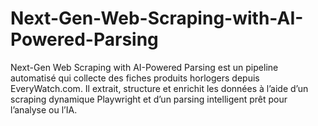 # Next-Gen-Web-Scraping-with-AI-Powered-Parsing
Next-Gen Web Scraping with AI-Powered Parsing est un pipeline automatisé qui collecte des fiches produits horlogers depuis EveryWatch.com. Il extrait, structure et enrichit les données à l’aide d’un scraping dynamique Playwright et d’un parsing intelligent prêt pour l’analyse ou l’IA.
